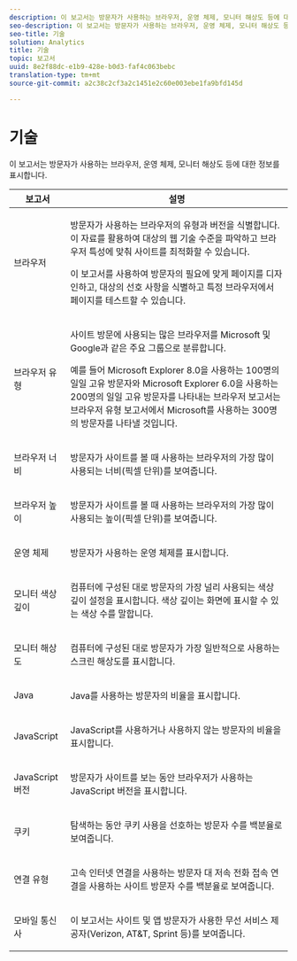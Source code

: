 ```yaml
---
description: 이 보고서는 방문자가 사용하는 브라우저, 운영 체제, 모니터 해상도 등에 대한 정보를 표시합니다.
seo-description: 이 보고서는 방문자가 사용하는 브라우저, 운영 체제, 모니터 해상도 등에 대한 정보를 표시합니다.
seo-title: 기술
solution: Analytics
title: 기술
topic: 보고서
uuid: 8e2f88dc-e1b9-428e-b0d3-faf4c063bebc
translation-type: tm+mt
source-git-commit: a2c38c2cf3a2c1451e2c60e003ebe1fa9bfd145d

---
```



# 기술

이 보고서는 방문자가 사용하는 브라우저, 운영 체제, 모니터 해상도 등에 대한 정보를 표시합니다.

<table id="table_6B55FDDC4C484766BC3817E06551E753"> 
 <thead> 
  <tr> 
   <th colname="col1" class="entry"> 보고서 </th> 
   <th colname="col2" class="entry"> 설명 </th> 
  </tr> 
 </thead>
 <tbody> 
  <tr> 
   <td colname="col1"> 브라우저 </td> 
   <td colname="col2"> <p> 방문자가 사용하는 브라우저의 유형과 버전을 식별합니다. 이 자료를 활용하여 대상의 웹 기술 수준을 파악하고 브라우저 특성에 맞춰 사이트를 최적화할 수 있습니다.  </p> <p>이 보고서를 사용하여 방문자의 필요에 맞게 페이지를 디자인하고, 대상의 선호 사항을 식별하고 특정 브라우저에서 페이지를 테스트할 수 있습니다. </p> </td> 
  </tr> 
  <tr> 
   <td colname="col1"> 브라우저 유형 </td> 
   <td colname="col2"> <p> 사이트 방문에 사용되는 많은 브라우저를 Microsoft 및 Google과 같은 주요 그룹으로 분류합니다. </p> <p>예를 들어 Microsoft Explorer 8.0을 사용하는 100명의 일일 고유 방문자와 Microsoft Explorer 6.0을 사용하는 200명의 일일 고유 방문자를 나타내는 <span class="wintitle">브라우저 보고서</span>는 <span class="wintitle">브라우저 유형 보고서</span>에서 Microsoft를 사용하는 300명의 방문자를 나타낼 것입니다. </p> </td> 
  </tr> 
  <tr> 
   <td colname="col1"> 브라우저 너비 </td> 
   <td colname="col2"> <p> 방문자가 사이트를 볼 때 사용하는 브라우저의 가장 많이 사용되는 너비(픽셀 단위)를 보여줍니다. </p> </td> 
  </tr> 
  <tr> 
   <td colname="col1"> 브라우저 높이 </td> 
   <td colname="col2"> <p> 방문자가 사이트를 볼 때 사용하는 브라우저의 가장 많이 사용되는 높이(픽셀 단위)를 보여줍니다. </p> </td> 
  </tr> 
  <tr> 
   <td colname="col1"> 운영 체제 </td> 
   <td colname="col2"> <p> 방문자가 사용하는 운영 체제를 표시합니다. </p> </td> 
  </tr> 
  <tr> 
   <td colname="col1"> 모니터 색상 깊이 </td> 
   <td colname="col2"> <p> 컴퓨터에 구성된 대로 방문자의 가장 널리 사용되는 색상 깊이 설정을 표시합니다. 색상 깊이는 화면에 표시할 수 있는 색상 수를 말합니다. </p> </td> 
  </tr> 
  <tr> 
   <td colname="col1"> 모니터 해상도 </td> 
   <td colname="col2"> <p> 컴퓨터에 구성된 대로 방문자가 가장 일반적으로 사용하는 스크린 해상도를 표시합니다. </p> </td> 
  </tr> 
  <tr> 
   <td colname="col1"> Java </td> 
   <td colname="col2"> <p> Java를 사용하는 방문자의 비율을 표시합니다. </p> </td> 
  </tr> 
  <tr> 
   <td colname="col1"> JavaScript </td> 
   <td colname="col2"> <p> JavaScript를 사용하거나 사용하지 않는 방문자의 비율을 표시합니다. </p> </td> 
  </tr> 
  <tr> 
   <td colname="col1"> JavaScript 버전 </td> 
   <td colname="col2"> <p> 방문자가 사이트를 보는 동안 브라우저가 사용하는 JavaScript 버전을 표시합니다. </p> </td> 
  </tr> 
  <tr> 
   <td colname="col1"> 쿠키 </td> 
   <td colname="col2"> <p> 탐색하는 동안 쿠키 사용을 선호하는 방문자 수를 백분율로 보여줍니다. </p> </td> 
  </tr> 
  <tr> 
   <td colname="col1"> 연결 유형 </td> 
   <td colname="col2"> <p> 고속 인터넷 연결을 사용하는 방문자 대 저속 전화 접속 연결을 사용하는 사이트 방문자 수를 백분율로 보여줍니다. </p> </td> 
  </tr> 
  <tr> 
   <td colname="col1"> 모바일 통신사 </td> 
   <td colname="col2"> <p> 이 보고서는 사이트 및 앱 방문자가 사용한 무선 서비스 제공자(Verizon, AT&amp;T, Sprint 등)를 보여줍니다.  </p> </td> 
  </tr> 
 </tbody> 
</table>

